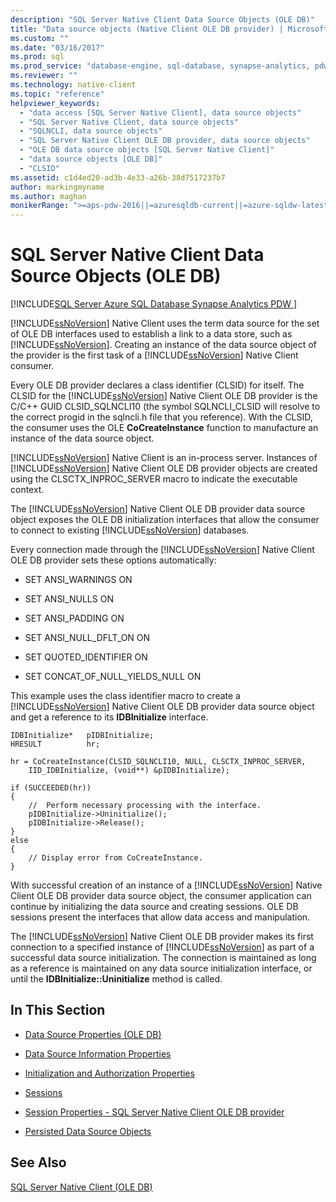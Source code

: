 ```yaml
---
description: "SQL Server Native Client Data Source Objects (OLE DB)"
title: "Data source objects (Native Client OLE DB provider) | Microsoft Docs"
ms.custom: ""
ms.date: "03/16/2017"
ms.prod: sql
ms.prod_service: "database-engine, sql-database, synapse-analytics, pdw"
ms.reviewer: ""
ms.technology: native-client
ms.topic: "reference"
helpviewer_keywords: 
  - "data access [SQL Server Native Client], data source objects"
  - "SQL Server Native Client, data source objects"
  - "SQLNCLI, data source objects"
  - "SQL Server Native Client OLE DB provider, data source objects"
  - "OLE DB data source objects [SQL Server Native Client]"
  - "data source objects [OLE DB]"
  - "CLSID"
ms.assetid: c1d4ed20-ad3b-4e33-a26b-38d7517237b7
author: markingmyname
ms.author: maghan
monikerRange: ">=aps-pdw-2016||=azuresqldb-current||=azure-sqldw-latest||>=sql-server-2016||>=sql-server-linux-2017||=azuresqldb-mi-current"
---
```

#  SQL Server Native Client Data Source Objects (OLE DB)
[!INCLUDE[SQL Server Azure SQL Database Synapse Analytics PDW ](../../includes/applies-to-version/sql-asdb-asdbmi-asa-pdw.md)]

  [!INCLUDE[ssNoVersion](../../includes/ssnoversion-md.md)] Native Client uses the term data source for the set of OLE DB interfaces used to establish a link to a data store, such as [!INCLUDE[ssNoVersion](../../includes/ssnoversion-md.md)]. Creating an instance of the data source object of the provider is the first task of a [!INCLUDE[ssNoVersion](../../includes/ssnoversion-md.md)] Native Client consumer.  
  
 Every OLE DB provider declares a class identifier (CLSID) for itself. The CLSID for the [!INCLUDE[ssNoVersion](../../includes/ssnoversion-md.md)] Native Client OLE DB provider is the C/C++ GUID CLSID_SQLNCLI10 (the symbol SQLNCLI_CLSID will resolve to the correct progid in the sqlncli.h file that you reference). With the CLSID, the consumer uses the OLE **CoCreateInstance** function to manufacture an instance of the data source object.  
  
 [!INCLUDE[ssNoVersion](../../includes/ssnoversion-md.md)] Native Client is an in-process server. Instances of [!INCLUDE[ssNoVersion](../../includes/ssnoversion-md.md)] Native Client OLE DB provider objects are created using the CLSCTX_INPROC_SERVER macro to indicate the executable context.  
  
 The [!INCLUDE[ssNoVersion](../../includes/ssnoversion-md.md)] Native Client OLE DB provider data source object exposes the OLE DB initialization interfaces that allow the consumer to connect to existing [!INCLUDE[ssNoVersion](../../includes/ssnoversion-md.md)] databases.  
  
 Every connection made through the [!INCLUDE[ssNoVersion](../../includes/ssnoversion-md.md)] Native Client OLE DB provider sets these options automatically:  
  
-   SET ANSI_WARNINGS ON  
  
-   SET ANSI_NULLS ON  
  
-   SET ANSI_PADDING ON  
  
-   SET ANSI_NULL_DFLT_ON ON  
  
-   SET QUOTED_IDENTIFIER ON  
  
-   SET CONCAT_OF_NULL_YIELDS_NULL ON  
  
 This example uses the class identifier macro to create a [!INCLUDE[ssNoVersion](../../includes/ssnoversion-md.md)] Native Client OLE DB provider data source object and get a reference to its **IDBInitialize** interface.  
  
```  
IDBInitialize*   pIDBInitialize;  
HRESULT          hr;  
  
hr = CoCreateInstance(CLSID_SQLNCLI10, NULL, CLSCTX_INPROC_SERVER,  
    IID_IDBInitialize, (void**) &pIDBInitialize);  
  
if (SUCCEEDED(hr))  
{  
    //  Perform necessary processing with the interface.  
    pIDBInitialize->Uninitialize();  
    pIDBInitialize->Release();  
}  
else  
{  
    // Display error from CoCreateInstance.  
}  
```  
  
 With successful creation of an instance of a [!INCLUDE[ssNoVersion](../../includes/ssnoversion-md.md)] Native Client OLE DB provider data source object, the consumer application can continue by initializing the data source and creating sessions. OLE DB sessions present the interfaces that allow data access and manipulation.  
  
 The [!INCLUDE[ssNoVersion](../../includes/ssnoversion-md.md)] Native Client OLE DB provider makes its first connection to a specified instance of [!INCLUDE[ssNoVersion](../../includes/ssnoversion-md.md)] as part of a successful data source initialization. The connection is maintained as long as a reference is maintained on any data source initialization interface, or until the **IDBInitialize::Uninitialize** method is called.  
  
## In This Section  
  
-   [Data Source Properties &#40;OLE DB&#41;](../../relational-databases/native-client-ole-db-data-source-objects/data-source-properties-ole-db.md)  
  
-   [Data Source Information Properties](../../relational-databases/native-client-ole-db-data-source-objects/data-source-information-properties.md)  
  
-   [Initialization and Authorization Properties](../../relational-databases/native-client-ole-db-data-source-objects/initialization-and-authorization-properties.md)  
  
-   [Sessions](../../relational-databases/native-client-ole-db-data-source-objects/sessions.md)  
  
-   [Session Properties - SQL Server Native Client OLE DB provider](../../relational-databases/native-client-ole-db-data-source-objects/session-properties-sql-server-native-client-ole-db-provider.md)  
  
-   [Persisted Data Source Objects](../../relational-databases/native-client-ole-db-data-source-objects/persisted-data-source-objects.md)  
  
## See Also  
 [SQL Server Native Client &#40;OLE DB&#41;](../../relational-databases/native-client/ole-db/sql-server-native-client-ole-db.md)  
  
  
